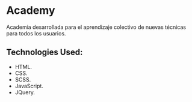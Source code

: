 # Academy
Academia desarrollada para el aprendizaje colectivo de nuevas técnicas para todos los usuarios.

## Technologies Used:

* HTML.
* CSS.
* SCSS.
* JavaScript.
* JQuery.


